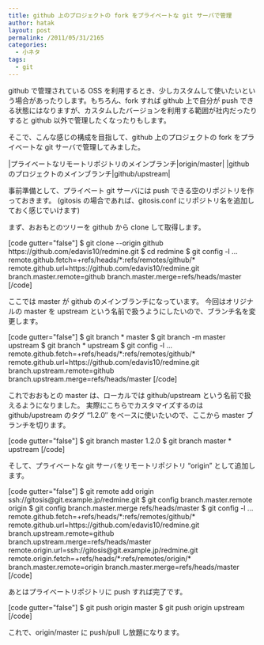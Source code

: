 ```yaml
---
title: github 上のプロジェクトの fork をプライベートな git サーバで管理
author: hatak
layout: post
permalink: /2011/05/31/2165
categories:
  - 小ネタ
tags:
  - git
---
```

github で管理されている OSS を利用するとき、少しカスタムして使いたいという場合があったりします。もちろん、fork すれば github 上で自分が push できる状態にはなりますが、カスタムしたバージョンを利用する範囲が社内だったりすると github 以外で管理したくなったりもします。

そこで、こんな感じの構成を目指して、github 上のプロジェクトの fork をプライベートな git サーバで管理してみました。

|プライベートなリモートリポジトリのメインブランチ|origin/master| |github のプロジェクトのメインブランチ|github/upstream|

<!--more-->

事前準備として、プライベート git サーバには push できる空のリポジトリを作っておきます。 (gitosis の場合であれば、gitosis.conf にリポジトリ名を追加しておく感じでいけます)

まず、おおもとのツリーを github から clone して取得します。

<div>
  [code gutter="false"] $ git clone --origin github https://github.com/edavis10/redmine.git $ cd redmine $ git config -l ... remote.github.fetch=+refs/heads/*:refs/remotes/github/* remote.github.url=https://github.com/edavis10/redmine.git branch.master.remote=github branch.master.merge=refs/heads/master [/code]
</div>

ここでは master が github のメインブランチになっています。 今回はオリジナルの master を upstream という名前で扱うようにしたいので、ブランチ名を変更します。

<div>
  [code gutter="false"] $ git branch * master $ git branch -m master upstream $ git branch * upstream $ git config -l ... remote.github.fetch=+refs/heads/*:refs/remotes/github/* remote.github.url=https://github.com/edavis10/redmine.git branch.upstream.remote=github branch.upstream.merge=refs/heads/master [/code]
</div>

これでおおもとの master は、ローカルでは github/upstream という名前で扱えるようになりました。 実際にこちらでカスタマイズするのは github/upstream のタグ &#8220;1.2.0&#8243; をベースに使いたいので、ここから master ブランチを切ります。

<div>
  [code gutter="false"] $ git branch master 1.2.0 $ git branch master * upstream [/code]
</div>

そして、プライベートな git サーバをリモートリポジトリ &#8220;origin&#8221; として追加します。

<div>
  [code gutter="false"] $ git remote add origin ssh://gitosis@git.example.jp/redmine.git $ git config branch.master.remote origin $ git config branch.master.merge refs/heads/master $ git config -l ... remote.github.fetch=+refs/heads/*:refs/remotes/github/* remote.github.url=https://github.com/edavis10/redmine.git branch.upstream.remote=github branch.upstream.merge=refs/heads/master remote.origin.url=ssh://gitosis@git.example.jp/redmine.git remote.origin.fetch=+refs/heads/*:refs/remotes/origin/* branch.master.remote=origin branch.master.merge=refs/heads/master [/code]
</div>

あとはプライベートリポジトリに push すれば完了です。

<div>
  [code gutter="false"] $ git push origin master $ git push origin upstream [/code]
</div>

これで、origin/master に push/pull し放題になります。
